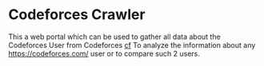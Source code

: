 # Codeforces Crawler

This a web portal which can be used to gather all data about the Codeforces User from <a src="https://codeforces.com/">Codeforces</a> [cf](https://codeforces.com/)
To analyze the information about any https://codeforces.com/ user or to compare such 2 users.
